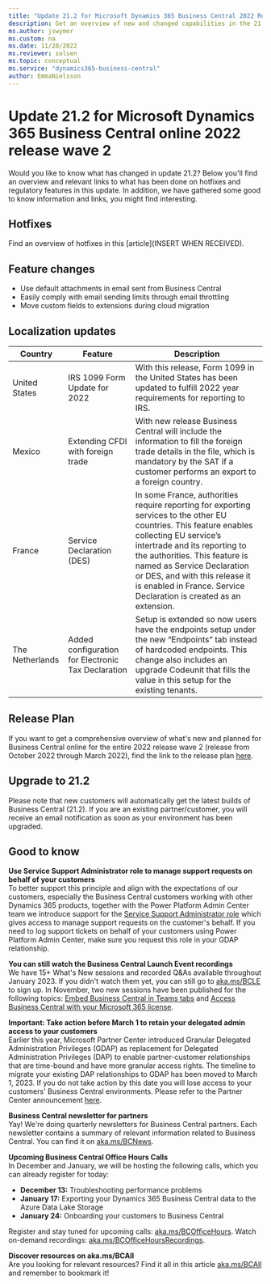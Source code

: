 ```yaml
---
title: "Update 21.2 for Microsoft Dynamics 365 Business Central 2022 Release Wave 2"
description: Get an overview of new and changed capabilities in the 21.2 update of Business Central online, which is part of 2022 release wave 2.
ms.author: jswymer
ms.custom: na
ms.date: 11/28/2022
ms.reviewer: solsen
ms.topic: conceptual
ms.service: "dynamics365-business-central"
author: EmmaNielsson
---
```


# Update 21.2 for Microsoft Dynamics 365 Business Central online 2022 release wave 2

Would you like to know what has changed in update 21.2? Below you'll find an overview and relevant links to what has been done on hotfixes and regulatory features in this update. In addition, we have gathered some good to know information and links, you might find interesting.

## Hotfixes

Find an overview of hotfixes in this [article](INSERT WHEN RECEIVED).

## Feature changes

- Use default attachments in email sent from Business Central  
- Easily comply with email sending limits through email throttling
- Move custom fields to extensions during cloud migration 


## Localization updates

| Country| Feature  |Description|
|-------------|--------------|--------------|
| United States | IRS 1099 Form Update for 2022 | With this release, Form 1099 in the United States has been updated to fulfill 2022 year requirements for reporting to IRS.|
| Mexico | Extending CFDI with foreign trade | With new release Business Central will include the information to fill the foreign trade details in the file, which is mandatory by the SAT if a customer performs an export to a foreign country.|
| France | Service Declaration (DES) | In some France, authorities require reporting for exporting services to the other EU countries. This feature enables collecting EU service’s intertrade and its reporting to the authorities. This feature is named as Service Declaration or DES, and with this release it is enabled in France. Service Declaration is created as an extension.|
| The Netherlands | Added configuration for Electronic Tax Declaration | Setup is extended so now users have the endpoints setup under the new “Endpoints” tab instead of hardcoded endpoints. This change also includes an upgrade Codeunit that fills the value in this setup for the existing tenants.|

## Release Plan

If you want to get a comprehensive overview of what's new and planned for Business Central online for the entire 2022 release wave 2 (release from October 2022 through  March 2022), find the link to the release plan [here](/dynamics365-release-plan/2022wave2/smb/dynamics365-business-central/planned-features).

## Upgrade to 21.2

Please note that new customers will automatically get the latest builds of Business Central (21.2). If you are an existing partner/customer, you will receive an email notification as soon as your environment has been upgraded.

## Good to know

**Use Service Support Administrator role to manage support requests on behalf of your customers**  
To better support this principle and align with the expectations of our customers, especially the Business Central customers working with other Dynamics 365 products, together with the Power Platform Admin Center team we introduce support for the [Service Support Administrator role](/azure/active-directory/roles/permissions-reference#service-support-administrator) which gives access to manage support requests on the customer's behalf. If you need to log support tickets on behalf of your customers using Power Platform Admin Center, make sure you request this role in your GDAP relationship. 


**You can still watch the Business Central Launch Event recordings**  
We have 15+ What's New sessions and recorded Q&As available throughout January 2023. If you didn't watch them yet, you can still go to [aka.ms/BCLE](https://aka.ms/BCLE) to sign up. In November, two new sessions have been published for the following topics: [Embed Business Central in Teams tabs](https://app.hopin.com/events/business-central-launch-event/expo/815575) and [Access Business Central with your Microsoft 365 license](https://app.hopin.com/events/business-central-launch-event/expo/815576).


**Important: Take action before March 1 to retain your delegated admin access to your customers**  
Earlier this year, Microsoft Partner Center introduced Granular Delegated Administration Privileges (GDAP) as replacement for Delegated Administration Privileges (DAP) to enable partner-customer relationships that are time-bound and have more granular access rights. The timeline to migrate your existing DAP relationships to GDAP has been moved to March 1, 2023. If you do not take action by this date you will lose access to your customers' Business Central environments. Please refer to the Partner Center announcement [here](/partner-center/announcements/2022-october#17).


**Business Central newsletter for partners**  
Yay! We're doing quarterly newsletters for Business Central partners. Each newsletter contains a summary of relevant information related to Business Central. You can find it on [aka.ms/BCNews](https://aka.ms/BCNews).

**Upcoming Business Central Office Hours Calls**  
In December and January, we will be hosting the following calls, which you can already register for today:

- **December 13:** Troubleshooting performance problems
- **January 17:**  Exporting your Dynamics 365 Business Central data to the Azure Data Lake Storage
- **January 24:** Onboarding your customers to Business Central

Register and stay tuned for upcoming calls: [aka.ms/BCOfficeHours](https://aka.ms/BCOfficeHours). Watch on-demand recordings: [aka.ms/BCOfficeHoursRecordings](https://aka.ms/BCOfficeHoursRecordings). 

**Discover resources on aka.ms/BCAll**  
Are you looking for relevant resources? Find it all in this article [aka.ms/BCAll](https://aka.ms/BCAll) and remember to bookmark it!